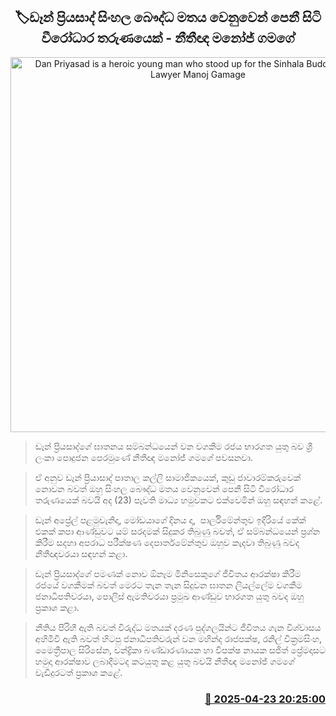 <p align='center'><b><h2 align='center' title='Dan Priyasad is a heroic young man who stood up for the Sinhala Buddhist view - Lawyer Manoj Gamage'>🏷ඩෑන් ප්‍රියසාද් සිංහල බෞද්ධ මතය වෙනුවෙන් පෙනී සිටි වීරෝධාර තරුණයෙක් - නීතීඥ මනෝජ් ගමගේ</h2></b></p>
<p align='center'><img src='https://helakuru.sgp1.cdn.digitaloceanspaces.com/esana/images/lib/manoj-gamage-yu.jpg' width='600' alt='Dan Priyasad is a heroic young man who stood up for the Sinhala Buddhist view - Lawyer Manoj Gamage'></p>

> ඩෑන් ප්‍රියසාද්ගේ ඝාතනය සම්බන්ධයෙන් වන වගකීම රජය භාරගත යුතු බව ශ්‍රී ලංකා පොදුජන පෙරමුණේ නීතීඥ මනෝජ් ගමගේ පවසනවා.

> ඒ අනුව ඩෑන් ප්‍රියාසාද් පාතාල කල්ලි සාමාජිකයෙක්, කුඩු ජාවාරම්කරුවෙක් නොවන බවත් ඔහු සිංහල බෞද්ධ මතය වෙනුවෙන් පෙනී සිටි වීරෝධාර තරුණයෙක් බවයි අද (23) පැවති මාධ්‍ය හමුවකට එක්වෙමින් ඔහු සඳහන් කළේ.

> ඩෑන් අප්‍රේල් පළමුවැනිදා, මෝඩයාගේ දිනය දා,  පාර්ලිමේන්තුව ඉදිරියේ කේක් එකක් කපා ආණ්ඩුවට යම් සරදමක් සිදුකර තිබුණු බවත්, ඒ සම්බන්ධයෙන් ප්‍රශ්න කිරීම සදහා අපරාධ පරීක්ෂණ දෙපාර්තමේන්තුව ඔහුව කැදවා තිබුණු බවද නීතීඥවරයා සඳහන් කළා.

> ඩෑන් ප්‍රියසාද්ගේ පමණක් නොව ඕනෑම මිනිසෙකුගේ ජීවිතය ආරක්ෂා කිරීම රජයේ වගකීමක් බවත් මෙරට තැන තැන සිදුවන ඝාතන ලියල්ලේම වගකීම ජනාධිපතිවරයා, පොලිස් ඇමතිවරයා ප්‍රමුඛ ආණ්ඩුව භාරගත යුතු බවද ඔහු ප්‍රකාශ කළා.

> නීතිය පිරිහී ඇති බවත් විරුද්ධ මතයක් දරණ පුද්ගලයින්ට ජීවිතය ගැන විශ්වාසය අහිමිවී ඇති බවත් හිටපු ජනාධිපතිවරුන් වන මහින්ද රාජපක්ෂ, රනිල් වික්‍රමසිංහ, මෛත්‍රීපාල සිරිසේන, චන්ද්‍රිකා බණ්ඩාරණායක හා විපක්ෂ නායක සජිත් ප්‍රේමදාසට හමුදා ආරක්ෂාව ලබාදීමටද කටයුතු කළ යුතු බවයි නීතීඥ මනෝජ් ගමගේ වැඩිදුරටත් ප්‍රකාශ කළේ.



<h3 align='right'><a href='https://www.helakuru.lk/esana/p/109478/'>📅 2025-04-23 20:25:00</a></h3>
